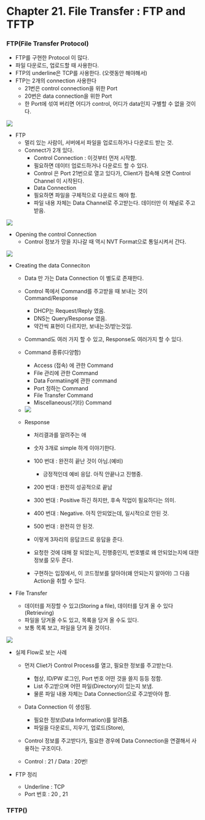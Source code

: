 # Chapter 21. File Transfer : FTP and TFTP

### FTP(File Transfer Protocol)

+ FTP를 구현한 Protocol 이 많다. 
+ 파일 다운로드, 업로드할 때 사용한다. 
+ FTP의 underline은 TCP를 사용한다. (오랫동안 해야해서)
+ FTP는 2개의 connection 사용한다
  - 21번은 control connection을 위한 Port
  - 20번은 data connection을 위한 Port
  - 한 Port에 섞여 버리면 어디가 control, 어디가 data인지 구별할 수 없을 것이다.
  
<img src="images/CompStart_Ch21_1.png"/>  

+ FTP
  - 멀리 있는 사람이, 서버에서 파일을 업로드하거나 다운로드 받는 것.
  - Connect가 2개 있다.
    - Control Connection : 이것부터 먼저 시작함. 
    - 필요하면 데이터 업로드하거나 다운로드 할 수 있다. 
    - Control 은 Port 21번으로 열고 있다가, Client가 접속해 오면 Control Channel 이 시작된다. 
    - Data Connection
    - 필요하면 파일을 구체적으로 다운로드 해야 함. 
    - 파일 내용 자체는 Data Channel로 주고받는다. 데이터만 이 채널로 주고받음.

<img src="images/CompStart_Ch21_2.png"/>  
    
+ Opening the control Connection
  - Control 정보가 망을 지나갈 때 역시 NVT Format으로 통일시켜서 간다. 

<img src="images/CompStart_Ch21_3.png"/>

+ Creating the data Conneciton
  - Data 만 가는 Data Connection 이 별도로 존재한다. 
  - Control  쪽에서 Command를 주고받을 때 보내는 것이 Command/Response
    - DHCP는 Request/Reply 였음.
    - DNS는 Query/Response 였음.
    - 약간씩 표현이 다르지만, 보내는것/받는것임.
  - Command도 여러 가지 할 수 있고, Response도 여러가지 할 수 있다.
  - Command 종류(다양함)
    - Access (접속) 에 관한 Command
    - File 관리에 관한 Command
    - Data Formatiing에 관한 command
    - Port 정하는 Command
    - File Transfer Command
    - Miscellaneous(기타) Command
  
  - <img src="images/CompStart_Ch21_4.png"/>
  
  - Response 
    - 처리결과를 알려주는 애
    - 숫자 3개로 simple 하게 이야기한다. 
    - 100 번대 : 완전히 끝난 것이 아님.(예비)
      - 긍정적인데 예비 응답. 아직 안끝나고 진행중.
      
    - 200 번대 : 완전히 성공적으로 끝남
    - 300 번대 : Positive 하긴 하지만, 후속 작업이 필요하다는 의미. 
    - 400 번대 : Negative. 아직 안되었는데, 일시적으로 안된 것.
    - 500 번대 : 완전히 안 된것. 
    - 이렇게 3자리의 응답코드로 응답을 준다. 
    - 요청한 것에 대해 잘 되었는지, 진행중인지, 번호별로 왜 안되었는지에 대한 정보를 모두 준다. 
    - 구현하는 입장에서, 이 코드정보를 알아야(왜 안되는지 알아야) 그 다음 Action을 취할 수 있다. 
 
+ File Transfer
  - 데이터를 저장할 수 있고(Storing a file), 데이터를 당겨 올 수 있다(Retrieving)
  - 파일을 당겨올 수도 있고, 목록을 당겨 올 수도 있다. 
  - 보통 목록 보고, 파일을 당겨 올 것이다. 

<img src="images/CompStart_Ch21_5.png"/>

+ 실제 Flow로 보는 사례
  - 먼저 Cliet가 Control Process를 열고, 필요한 정보를 주고받는다.
    - 협상, ID/PW 로그인, Port 번호 어떤 것을 쓸지 등등 정함.
    - List 주고받으며 어떤 파일(Directory)이 있는지 보냄. 
    - 물론 파일 내용 자체는 Data Connection으로 주고받아야 함. 
    
  - Data Connection 이 생성됨.
    - 필요한 정보(Data Information)를 알려줌.
    - 파일을 다운로드, 지우기, 업로드(Store), 
  
  - Control 정보를 주고받다가, 필요한 경우에 Data Connection을 연결해서 사용하는 구조이다. 
  - Control : 21 / Data : 20번!
  
+ FTP 정리
  - Underline : TCP
  - Port 번호 : 20 , 21
  
### TFTP()
